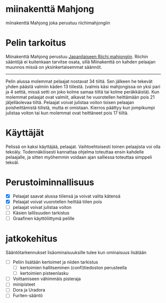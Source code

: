 # miinakenttä Mahjong
miinakenttä Mahjong joka perustuu riichimahjongiin

# Pelin tarkoitus

Miinakenttä Mahjong perustuu [Japanilaiseen Riichi mahjongiin](https://en.wikipedia.org/wiki/Japanese_mahjong). Riichin sääntöjä ei kuitenkaan tarvitse osata, sillä Miinakenttä on kahden pelaajan muunnos missä on yksinkertaisemmat säännöt.
___

Pelin alussa molemmat pelaajat nostavat 34 tiiltä. Sen jälkeen he tekevät yhden päästä valmiin käden 13 tiilestä. (valmis käsi mahjongissa on yksi pari ja 4 settiä, missä setti on joko kolme samaa tiiltä tai kolme peräkkäistä). Kun molemmat pelaajat ovat valmiit, alkavat he vuorotellen heittämään pois 21 jäljelläolevaa tiiltä. Pelaajat voivat julistaa voiton toisen pelaajan poisheittämistä tiilistä, mutta ei omistaan. Kierros päättyy kun jompikumpi julistaa voiton tai kun molemmat ovat heittäneet pois 17 tiiltä.

# Käyttäjät

Pelissä on kaksi käyttäjää, pelaajat. Vaihtoehtoisesti toinen pelaajista voi olla tekoäly. Todennäköisesti kannattaa ohjelma toteuttaa ensin kahdelle pelaajalle, ja sitten myöhemmin voidaan ajan salliessa toteuttaa simppeli tekoäl.

# Perustoiminnallisuus
- [x] Pelaajat saavat alussa tiilensä ja voivat valita kätensä
- [x] Pelaajat voivat vuorotellen heittää tiilen pois
- [ ] pelaajat voivat julistaa voiton
- [ ] Käsien laillisuuden tarkistus
- [ ] Graafinen käyttöliittymä pelille

# jatkokehitus
Sääntötarkennukset lisäominaisuuksille tulee kun ominaisuus lisätään
- [ ] Peliin lisätään kertoimet ja niiden tarkistus
  - [ ] kertoimien hallitseminen (confi)tiedoston perusteella
  - [ ] kertoimien pisteenlasku
- [ ] Voittamiseen vähimmäis pisteraja
- [ ] minipisteet
- [ ] Dora ja Uradora
- [ ] Furiten-sääntö
